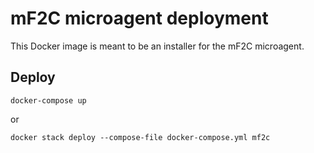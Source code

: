 # mF2C microagent deployment

This Docker image is meant to be an installer for the mF2C microagent.

## Deploy

`docker-compose up`

or

`docker stack deploy --compose-file docker-compose.yml mf2c`
